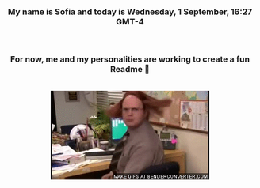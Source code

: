 


<div align="center">
<h3 >My name is Sofia and today is Wednesday, 1 September, 16:27 GMT-4</h3><br>
<h3 >For now, me and my personalities are working to create a fun Readme 👋
</h3><br>
<img src='img/dwight.gif' alt='working...'/>
</div>
